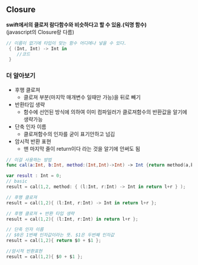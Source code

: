 ## Closure

**swift에서의 클로저 람다함수와 비슷하다고 할 수 있음.(익명 함수)**  
(javascript의 Closure랑 다름)  
```swift
// 이름이 없기에 타입이 맞는 함수 어디에나 넣을 수 있다.
 { (Int, Int) -> Int in 
    //코드
 }
```

### 더 알아보기
- 후행 클로져  
    - 클로져 부분(마지막 매개변수 일때만 가능)을 뒤로 빼기
- 반환타입 생략
    - 함수에 선언된 방식에 의하여 이미 컴파일러가 클로져함수의 반환값을 알기에 생략가능
- 단축 인자 이름
    - 클로져함수의 인자를 굳이 표기안하고 넘김
- 암시적 반환 표현
    - 맨 마지막 줄이 return이다 라는 것을 알기에 안써도 됨
```swift
// 이걸 사용하는 방법
func cal(a:Int, b:Int, method:(Int,Int)->Int) -> Int {return method(a,b)}

var result : Int = 0;
// basic
result = cal(1,2, method: { (l:Int, r:Int) -> Int in return l+r } );

// 후행 클로져
result = cal(1,2){ (l:Int, r:Int) -> Int in return l+r };

// 후행 클로져 + 반환 타입 생략
result = cal(1,2){ (l:Int, r:Int) in return l+r };

// 단축 인자 이름
// $0은 1번째 인자값이라는 뜻. $1은 두번째 인자값
result = cal(1,2){ return $0 + $1 };

//암시적 반환표현
result = cal(1,2){ $0 + $1 };

```